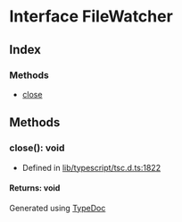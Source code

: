 # Interface FileWatcher


## Index

### Methods
* [close](ts.filewatcher.md#close)

## Methods

### close(): void
  
* Defined in [lib/typescript/tsc.d.ts:1822](https://github.com/kimamula/typedoc/blob/HEAD/src/lib/typescript/tsc.d.ts#L1822)

#### Returns: void


Generated using [TypeDoc](http://typedoc.io)
